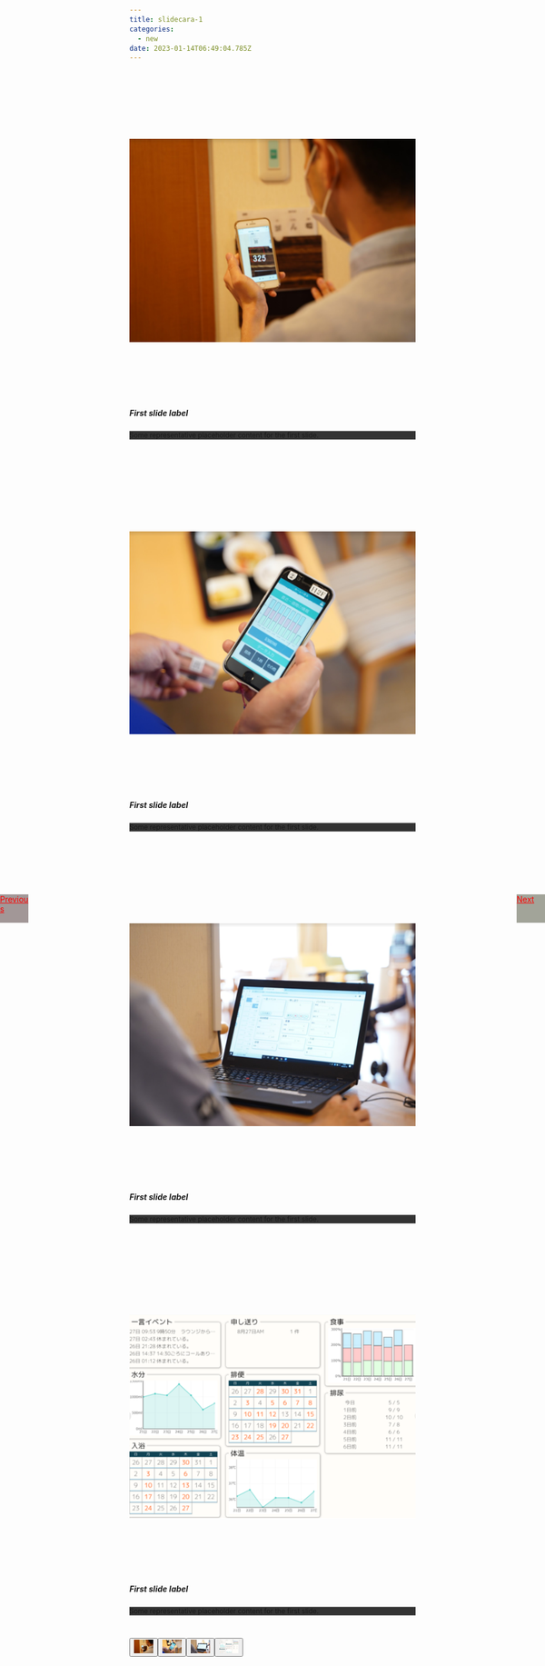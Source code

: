 ```yaml
---
title: slidecara-1
categories:
  - new
date: 2023-01-14T06:49:04.785Z
---
```

<head><meta charset="UTF-8" /><meta http-equiv="X-UA-Compatible" content="IE=edge" /><meta name="viewport" content="width=device-width, initial-scale=1.0" /><script src="https://code.jquery.com/jquery-3.2.1.slim.min.js"integrity="sha384-KJ3o2DKtIkvYIK3UENzmM7KCkRr/rE9/Qpg6aAZGJwFDMVNA/GpGFF93hXpG5KkN"crossorigin="anonymous"></script><script src="https://cdn.jsdelivr.net/npm/popper.js@1.12.9/dist/umd/popper.min.js"integrity="sha384-ApNbgh9B+Y1QKtv3Rn7W3mgPxhU9K/ScQsAP7hUibX39j7fakFPskvXusvfa0b4Q"crossorigin="anonymous"></script><script src="https://cdn.jsdelivr.net/npm/bootstrap@4.0.0/dist/js/bootstrap.min.js"integrity="sha384-JZR6Spejh4U02d8jOt6vLEHfe/JQGiRRSQQxSfFWpi1MquVdAyjUar5+76PVCmYl"crossorigin="anonymous"></script><link rel="stylesheet" href="https://cdn.jsdelivr.net/npm/bootstrap@4.0.0/dist/css/bootstrap.min.css"integrity="sha384-Gn5384xqQ1aoWXA+058RXPxPg6fy4IWvTNh0E263XmFcJlSAwiGgFAW/dAiS6JXm" crossorigin="anonymous"><title>Image Slider Carousel With Thumbas</title><style>body {/* background: #ccc; */padding-top: 20px;}.carousel-control-prev,.carousel-control-next {width: 150px;/*slide icon close and */color: rgb(255, 0, 0);}.carousel-indicators {margin-bottom: 30px;static;}.carousel-indicators button[data-target] {width: 50px;/* Set the thumbnail width */}.carousel-inner img {width: 800px;/* Set the width to 100% of the viewport */height: 600px;/* Set the height to 50% of the viewport */object-fit: contain;/* Scale the images to cover the container */}.carousel-control-prev {background-color: rgb(162, 151, 151);}/* Change the background color of the next button */.carousel-control-next {background-color: rgb(162, 164, 153);}.carousel-control-prev {/* Set the button height*/height: 50px;width: 50px;}/* Change the size of the next button */.carousel-control-next {/* Set the button height*/height: 50px;width: 50px;}/* Change the position of the preview button */.carousel-control-prev {position: absolute;top: 40%;left: 0;}/* Change the position of the next button */.carousel-control-next {position: absolute;top: 40%;right: 0;}/* .carousel-caption h5 {color: red;/* Change the color of the headings *//* } */.carousel-caption p {font-size: 12px;/* Change the font size of the paragraphs */}.carousel-caption {position: relative;top: 50%;left: 50%;transform: translate(-50%, -50%);/* Center the text within the carousel */}.carousel-item p {background-color: #333;/* This is the background color you want */}/* Change the position of the preview button */</style></head>

<body><div id="carouselExampleIndicators" class="carousel slide" data-ride="carousel"><div class="carousel-inner"><div class="p-3 carousel-item active"><img src="/images/case4-1.jpg" class="d-block w-100"><div class="carousel-caption hidden md:block absolute text-center"><h5 class="text-xl">First slide label</h5><p>Some representative placeholder content for the first slide.</p></div></div><div class="p-3 carousel-item"><img src="/images/case4-2.jpg" class="d-block w-100"><div class="carousel-caption hidden md:block absolute text-center"><h5 class="text-xl">First slide label</h5><p>Some representative placeholder content for the first slide.</p></div></div><div class="p-3 carousel-item"><img src="/images/case4-3.jpg" class="d-block w-100"><div class="carousel-caption hidden md:block absolute text-center"><h5 class="text-xl">First slide label</h5><p>Some representative placeholder content for the first slide.</p></div></div><div class="p-3 carousel-item"><img src="/images/case4-4.jpg" class="d-block w-100"><div class="carousel-caption hidden md:block absolute text-center"><h5 class="text-xl">First slide label</h5><p>Some representative placeholder content for the first slide.</p></div></div><a class="carousel-control-prev " href="#carouselExampleIndicators" role="button" data-slide="prev"><span class="carousel-control-prev-icon" aria-hidden="true"></span><span class="sr-only">Previous</span></a><a class="carousel-control-next" href="#carouselExampleIndicators" role="button" data-slide="next"><span class="carousel-control-next-icon" aria-hidden="true"></span><span class="sr-only">Next</span></a></div><!-- Indicator start --><div class="carousel-indicators"><button type="button" data-target="#carouselExampleIndicators" class="active img-thumbnail" data-slide-to="0"><img src="/images/case4-1.jpg" alt="" class="d-block w-100"></button><button type="button" data-target="#carouselExampleIndicators" class="img-thumbnail" data-slide-to="1"><img src="/images/case4-2.jpg" alt="" class="d-block w-100"></button><button type="button" data-target="#carouselExampleIndicators" class="img-thumbnail" data-slide-to="2"><img src="/images/case4-3.jpg" alt="" class="d-block w-100"></button><button type="button" data-target="#carouselExampleIndicators" class="img-thumbnail" data-slide-to="3"><img src="/images/case4-4.jpg" alt="" class="d-block w-100"></button></div></div>